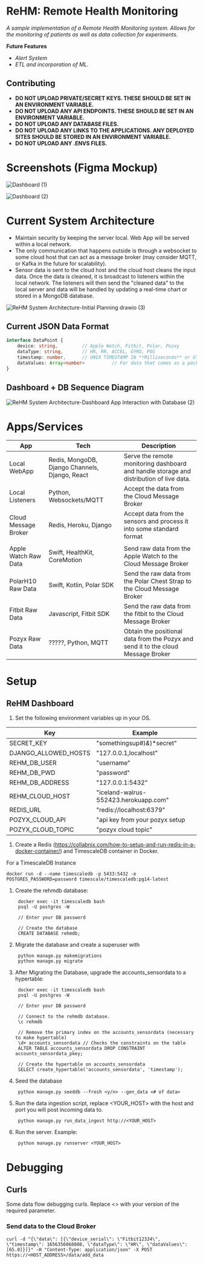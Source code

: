 # ReHM: Remote Health Monitoring
*A sample implementation of a Remote Health Monitoring system. Allows for the monitoring of patients as well as data collection for experiments.*

**Future Features**
* *Alert System*
* *ETL and incorporation of ML.*

## Contributing

* **DO NOT UPLOAD PRIVATE/SECRET KEYS. THESE SHOULD BE SET IN AN ENVIRONMENT VARIABLE.**
* **DO NOT UPLOAD ANY API ENDPOINTS. THESE SHOULD BE SET IN AN ENVIRONMENT VARIABLE.**
* **DO NOT UPLOAD ANY DATABASE FILES.**
* **DO NOT UPLOAD ANY LINKS TO THE APPLICATIONS. ANY DEPLOYED SITES SHOULD BE STORED IN AN ENVIRONMENT VARIABLE.**
* **DO NOT UPLOAD ANY .ENVS FILES.**

# Screenshots (Figma Mockup)

![Dashboard (1)](https://user-images.githubusercontent.com/59156097/171966507-e47acbf2-a979-4b66-9829-adbf2b9290b1.png)

![Dashboard (2)](https://user-images.githubusercontent.com/59156097/171966550-ac9b486b-914f-4f6c-8381-c7ccbd60f10c.png)

# Current System Architecture

* Maintain security by keeping the server local. Web App will be served within a local network. 
* The only communication that happens outside is through a websocket to some cloud host that can act as a message broker (may consider MQTT, or Kafka in the future for scalability).
* Sensor data is sent to the cloud host and the cloud host cleans the input data. Once the data is cleaned, it is broadcast to listeners within the local network. The listeners will then send the "cleaned data" to the local server and data will be handled by updating a real-time chart or stored in a MongoDB database.

![ReHM System Architecture-Initial Planning drawio (3)](https://user-images.githubusercontent.com/59156097/179628133-b6fb4833-e058-4937-a9f3-899469432f8b.png)

## Current JSON Data Format
```typescript
interface DataPoint {
    device: string,         // Apple Watch, Fitbit, Polar, Pozxy 
    dataType: string,       // HR, RR, ACCEL, GYRO, POS
    timestamp: number,      // UNIX TIMESTAMP IN **Milliseconds** or UTC timestamp
    dataValues: Array<number>          // For data that comes as a pack (ACCEL) index 0 = x, 1 = y, 2 = z.
}
```
## Dashboard + DB Sequence Diagram

![ReHM System Architecture-Dashboard App Interaction with Database (2)](https://user-images.githubusercontent.com/59156097/173128029-a7ee3f73-8a3d-4a78-b5ce-865a63177a4a.jpg)

# Apps/Services

|      App      | Tech | Description|
|---------------|-------------| ------|
| Local WebApp  | Redis, MongoDB, Django Channels, Django, React | Serve the remote monitoring dashboard and handle storage and distribution of live data.|
| Local Listeners | Python, Websockets/MQTT | Accept the data from the Cloud Message Broker |
| Cloud Message Broker | Redis, Heroku, Django | Accept data from the sensors and process it into some standard format | 
|||
| Apple Watch Raw Data | Swift, HealthKit, CoreMotion | Send raw data from the Apple Watch to the Cloud Message Broker |
| PolarH10 Raw Data | Swift, Kotlin, Polar SDK | Send the raw data from the Polar Chest Strap to the Cloud Message Broker |
| Fitbit Raw Data | Javascript, Fitbit SDK | Send the raw data from the fitbit to the Cloud Message Broker |
| Pozyx Raw Data | ?????, Python, MQTT | Obtain the positional data from the Pozyx and send it to the cloud Message Broker | 

# Setup
## ReHM Dashboard
1. Set the following environment variables up in your OS.

| Key | Example |
|----|-----|
| SECRET_KEY | "somethingsup#)*&*)*secret" |
| DJANGO_ALLOWED_HOSTS | "127.0.0.1,localhost" |
| REHM_DB_USER | "username" |
| REHM_DB_PWD | "password" |
| REHM_DB_ADDRESS | "127.0.0.1:5432" |
| REHM_CLOUD_HOST | "iceland-walrus-552423.herokuapp.com" |
| REDIS_URL | "redis://localhost:6379" |
| POZYX_CLOUD_API | "api key from your pozyx setup |
| POZYX_CLOUD_TOPIC | "pozyx cloud topic" |

1. Create a Redis (https://collabnix.com/how-to-setup-and-run-redis-in-a-docker-container/) and TimescaleDB container in Docker. 

For a TimescaleDB Instance

    docker run -d --name timescaledb -p 5433:5432 -e POSTGRES_PASSWORD=password timescale/timescaledb:pg14-latest

1. Create the rehmdb database: 

        docker exec -it timescaledb bash
        psql -U postgres -W
        
        // Enter your DB password

        // Create the database
        CREATE DATABASE rehmdb;

1. Migrate the database and create a superuser with

        python manage.py makemigrations
        python manage.py migrate

1. After Migrating the Database, upgrade the accounts_sensordata to a hypertable: 

        docker exec -it timescaledb bash
        psql -U postgres -W
        
        // Enter your DB password

        // Connect to the rehmdb database.
        \c rehmdb

        // Remove the primary index on the accounts_sensordata (necessary to make hypertable)
        \d+ accounts_sensordata // Checks the constraints on the table
        ALTER TABLE accounts_sensordata DROP CONSTRAINT accounts_sensordata_pkey;

        // Create the hypertable on accounts_sensordata
        SELECT create_hypertable('accounts_sensordata', 'timestamp');

1. Seed the database 

        python manage.py seeddb --fresh <y/n> --gen_data <# of data>

1. Run the data ingestion script, replace <YOUR_HOST> with the host and port you will post incoming data to.

        python manage.py run_data_ingest http://<YOUR_HOST>

1. Run the server. Example:

        python manage.py runserver <YOUR_HOST>

# Debugging

## Curls
Some data flow debugging curls. Replace <> with your version of the required parameter. 

### Send data to the Cloud Broker

    curl -d "{\"data\": [{\"device_serial\": \"Fitbit12334\", \"timestamp\": 1656356068080, \"dataType\": \"HR\", \"dataValues\": [65.0]}]}" -H "Content-Type: application/json" -X POST https://<HOST_ADDRESS>/data/add_data
